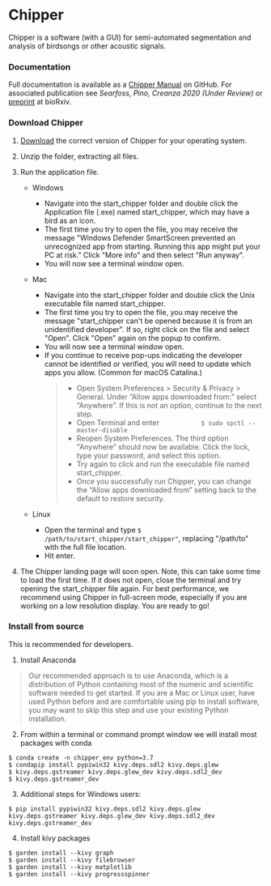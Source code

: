 # Chipper
Chipper is a software (with a GUI) for semi-automated 
segmentation and analysis of birdsongs or other acoustic signals.

### Documentation

Full documentation is available as a [Chipper Manual](https://github.com/CreanzaLab/chipper/blob/master/docs/chipper_manual.md) on 
GitHub. For associated publication see *Searfoss, Pino, Creanza 2020 (Under Review)* or [preprint](https://www.biorxiv.org/content/10.1101/807974v1) at bioRxiv. 

### Download Chipper

1. [Download](https://github.com/CreanzaLab/chipper/releases) the correct version of Chipper for your operating system.
2. Unzip the folder, extracting all files.
3. Run the application file.<br/>
   - Windows
     * Navigate into the start_chipper folder and double click the 
       Application file (.exe) named start_chipper, which may have a bird as an 
       icon. 
     * The first time you try to open the file, you may receive the message 
       "Windows Defender SmartScreen prevented an 
        unrecognized app from starting. Running this app might put your PC at risk."
        Click "More info" and then select "Run anyway". 
      * You will now see a terminal window open.
   - Mac
     * Navigate into the start_chipper folder and double click the Unix 
       executable file named start_chipper. 
     * The first time you try to open the file, you may receive the message "start_chipper can't 
       be opened because it is from an unidentified developer". If so, right 
       click on the file and select "Open". Click "Open" again on the popup to 
       confirm.
      * You will now see a terminal window open.
      * If you continue to receive pop-ups indicating the developer cannot be identified or verified, you will need to update which apps you allow. (Common for macOS Catalina.)
        >- Open System Preferences > Security & Privacy > General. Under “Allow apps downloaded from:” select “Anywhere”. If this is not           an option, continue to the next step.
        >- Open Terminal and enter 
            ```           
            $ sudo spctl --master-disable 
            ```
        >- Reopen System Preferences. The third option "Anywhere" should now be available. Click the lock, type your password, and select this option.
        >- Try again to click and run the executable file named start_chipper. 
        >- Once you successfully run Chipper, you can change the “Allow apps downloaded from” setting back to the default to restore               security. 
   - Linux
   
     * Open the terminal and type ```$ /path/to/start_chipper/start_chipper"```, replacing "/path/to" with the full file location. 
     * Hit enter.
                
4. The Chipper landing page will soon open. Note, this can take some time to
  load the first time. If it does not open, close the terminal and try opening 
  the start_chipper file again. For best performance, we recommend 
  using Chipper in full-screen mode, especially if you are working on a low 
  resolution display. You are ready to go!
  
### Install from source

This is recommended for developers.

 1.  Install Anaconda
 
>Our recommended approach is to use Anaconda, which is a distribution of 
>Python containing most of the numeric and scientific software needed to get 
>started. If you are a Mac or Linux user, have used Python before and are 
>comfortable using pip to install software, you may want to skip this step 
>and use your existing Python installation.

 2.  From within a terminal or command prompt window we will install most 
 packages with conda

    $ conda create -n chipper_env python=3.7
    $ condapip install pypiwin32 kivy.deps.sdl2 kivy.deps.glew
    $ kivy.deps.gstreamer kivy.deps.glew_dev kivy.deps.sdl2_dev
    $ kivy.deps.gstreamer_dev

 3.  Additional steps for Windows users:

    $ pip install pypiwin32 kivy.deps.sdl2 kivy.deps.glew kivy.deps.gstreamer kivy.deps.glew_dev kivy.deps.sdl2_dev kivy.deps.gstreamer_dev

 4.  Install kivy packages

    $ garden install --kivy graph
    $ garden install --kivy filebrowser
    $ garden install --kivy matplotlib
    $ garden install --kivy progressspinner
